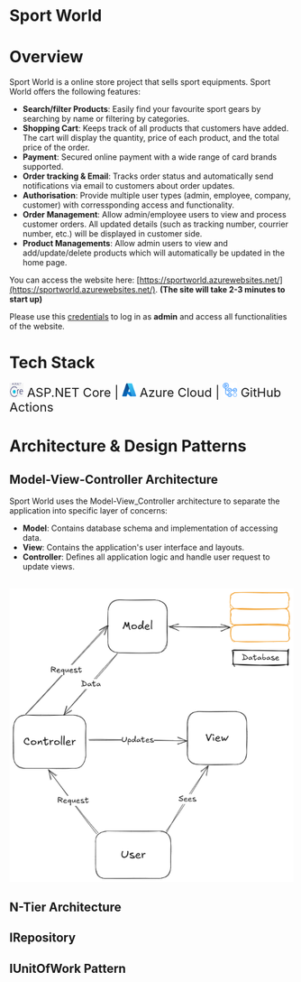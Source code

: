 # Sport World

# Overview

Sport World is a online store project that sells sport equipments. Sport World offers the following features:

- **Search/filter Products**: Easily find your favourite sport gears by searching by name or filtering by categories. 
- **Shopping Cart**: Keeps track of all products that customers have added. The cart will display the quantity, price of each product, and the total price of the order.
- **Payment**: Secured online payment with a wide range of card brands supported.
- **Order tracking & Email**: Tracks order status and automatically send notifications via email to customers about order updates.
- **Authorisation**: Provide multiple user types (admin, employee, company, customer) with corressponding access and functionality.
- **Order Management**: Allow admin/employee users to view and process customer orders. All updated details (such as tracking number, courrier number, etc.) will be displayed in customer side.
- **Product Managements**: Allow admin users to view and add/update/delete products which will automatically be updated in the home page.

You can access the website here: [https://sportworld.azurewebsites.net/](https://sportworld.azurewebsites.net/). **(The site will take 2-3 minutes to start up)**

Please use this [credentials](documents/credentials.txt) to log in as **admin** and access all functionalities of the website.

# Tech Stack 

<div style="display: inline-block; font-size: 22px;">
    <img src="documents/aspdotnetcore.webp" alt="asp.net core" width="25" height="25"> ASP.NET Core |
    <img src="https://github.com/devicons/devicon/blob/master/icons/azure/azure-original.svg" alt="azure" width="25" height="25"> Azure Cloud |
    <img src="https://github.com/devicons/devicon/blob/master/icons/githubactions/githubactions-original.svg" alt="github actions" width="25" height="25"> GitHub Actions
</div>

# Architecture & Design Patterns

## Model-View-Controller Architecture
Sport World uses the Model-View_Controller architecture to separate the application into specific layer of concerns:

- **Model**: Contains database schema and implementation of accessing data.
- **View**: Contains the application's user interface and layouts.
- **Controller**: Defines all application logic and handle user request to update views.

<br>
<img src="documents/MVC-diagram.png" alt="mvc diagram">

## N-Tier Architecture

## IRepository

## IUnitOfWork Pattern

